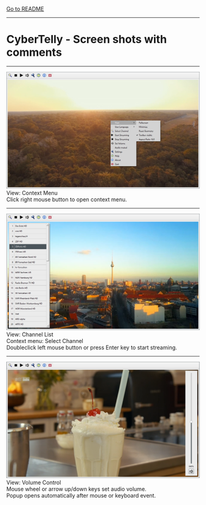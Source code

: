 [Go to README](../README-en.md)<br/>
***
# CyberTelly - Screen shots with comments

***

![CyberTelly](../Screenshots/CyberTelly02.png)<br>
View: Context Menu<br/>
Click right mouse button to open context menu.

***

![CyberTelly](../Screenshots/CyberTelly03.png)<br>
View: Channel List<br/>
Context menu: Select Channel<br/>
Doubleclick left mouse button or press Enter key to start streaming.

***

![CyberTelly](../Screenshots/CyberTelly04.png)<br>
View: Volume Control<br/>
Mouse wheel or arrow up/down keys set audio volume.<br/>
Popup opens automatically after mouse or keyboard event.

